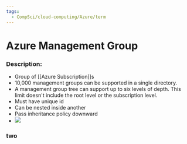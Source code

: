 ```yaml
---
tags:
  - CompSci/cloud-computing/Azure/term
---
```

# Azure Management Group
### Description:
- Group of [[Azure Subscription]]s
- 10,000 management groups can be supported in a single directory.
- A management group tree can support up to six levels of depth. This limit doesn't include the root level or the subscription level.
- Must have unique id
- Can be nested inside another
- Pass inheritance policy downward
- ![](https://learn.microsoft.com/en-us/training/wwl-azure/describe-core-architectural-components-of-azure/media/management-groups-subscriptions-dfd5a108.png)
### two